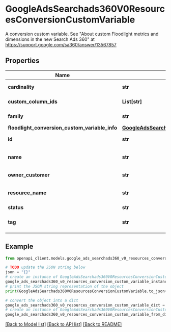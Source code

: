# GoogleAdsSearchads360V0ResourcesConversionCustomVariable

A conversion custom variable. See \"About custom Floodlight metrics and dimensions in the new Search Ads 360\" at https://support.google.com/sa360/answer/13567857

## Properties

Name | Type | Description | Notes
------------ | ------------- | ------------- | -------------
**cardinality** | **str** | Output only. Cardinality of the conversion custom variable. | [optional] [readonly] 
**custom_column_ids** | **List[str]** | Output only. The IDs of custom columns that use this conversion custom variable. | [optional] [readonly] 
**family** | **str** | Output only. Family of the conversion custom variable. | [optional] [readonly] 
**floodlight_conversion_custom_variable_info** | [**GoogleAdsSearchads360V0ResourcesConversionCustomVariableFloodlightConversionCustomVariableInfo**](GoogleAdsSearchads360V0ResourcesConversionCustomVariableFloodlightConversionCustomVariableInfo.md) |  | [optional] 
**id** | **str** | Output only. The ID of the conversion custom variable. | [optional] [readonly] 
**name** | **str** | Required. The name of the conversion custom variable. Name should be unique. The maximum length of name is 100 characters. There should not be any extra spaces before and after. | [optional] 
**owner_customer** | **str** | Output only. The resource name of the customer that owns the conversion custom variable. | [optional] [readonly] 
**resource_name** | **str** | Immutable. The resource name of the conversion custom variable. Conversion custom variable resource names have the form: &#x60;customers/{customer_id}/conversionCustomVariables/{conversion_custom_variable_id}&#x60; | [optional] 
**status** | **str** | The status of the conversion custom variable for conversion event accrual. | [optional] 
**tag** | **str** | Required. Immutable. The tag of the conversion custom variable. Tag should be unique and consist of a \&quot;u\&quot; character directly followed with a number less than ormequal to 100. For example: \&quot;u4\&quot;. | [optional] 

## Example

```python
from openapi_client.models.google_ads_searchads360_v0_resources_conversion_custom_variable import GoogleAdsSearchads360V0ResourcesConversionCustomVariable

# TODO update the JSON string below
json = "{}"
# create an instance of GoogleAdsSearchads360V0ResourcesConversionCustomVariable from a JSON string
google_ads_searchads360_v0_resources_conversion_custom_variable_instance = GoogleAdsSearchads360V0ResourcesConversionCustomVariable.from_json(json)
# print the JSON string representation of the object
print(GoogleAdsSearchads360V0ResourcesConversionCustomVariable.to_json())

# convert the object into a dict
google_ads_searchads360_v0_resources_conversion_custom_variable_dict = google_ads_searchads360_v0_resources_conversion_custom_variable_instance.to_dict()
# create an instance of GoogleAdsSearchads360V0ResourcesConversionCustomVariable from a dict
google_ads_searchads360_v0_resources_conversion_custom_variable_from_dict = GoogleAdsSearchads360V0ResourcesConversionCustomVariable.from_dict(google_ads_searchads360_v0_resources_conversion_custom_variable_dict)
```
[[Back to Model list]](../README.md#documentation-for-models) [[Back to API list]](../README.md#documentation-for-api-endpoints) [[Back to README]](../README.md)


